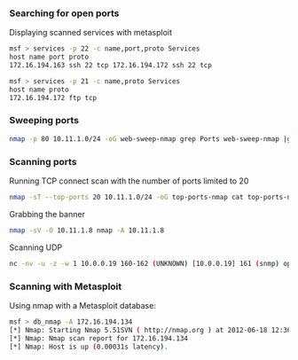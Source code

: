 ### Searching for open ports 

Displaying scanned services with metasploit 

```bash
msf > services -p 22 -c name,port,proto Services
host name port proto
172.16.194.163 ssh 22 tcp 172.16.194.172 ssh 22 tcp
```

```bash
msf > services -p 21 -c name,proto Services
host name proto
172.16.194.172 ftp tcp
```

### Sweeping ports 

```bash
nmap -p 80 10.11.1.0/24 -oG web-sweep-nmap grep Ports web-sweep-nmap |grep open |cut -d" " -f2
```

### Scanning ports 

Running TCP connect scan with the number of ports limited to 20 

```bash
nmap -sT --top-ports 20 10.11.1.0/24 -oG top-ports-nmap cat top-ports-nmap |grep 21/open |cut -d" " -f2
```

Grabbing the banner 

```bash
nmap -sV -O 10.11.1.8 nmap -A 10.11.1.8
```

Scanning UDP 

```bash
nc -nv -u -z -w 1 10.0.0.19 160-162 (UNKNOWN) [10.0.0.19] 161 (snmp) open
```

### Scanning with Metasploit

Using nmap with a Metasploit database:

```bash
msf > db_nmap -A 172.16.194.134
[*] Nmap: Starting Nmap 5.51SVN ( http://nmap.org ) at 2012-06-18 12:36 EDT
[*] Nmap: Nmap scan report for 172.16.194.134
[*] Nmap: Host is up (0.00031s latency).
```

